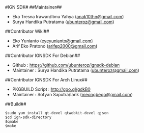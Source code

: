 #IGN SDK#
##Maintainer##
* Eka Tresna Irawan/Ibnu Yahya (anak10thn@gmail.com)
* Surya Handika Putratama (ubunteroz@gmail.com)

##Contributor Wiki##
* Eko Yunianto (eyeyunianto@gmail.com)
* Arif Eko Pratono (arifep2000@gmail.com)

##Contributor IGNSDK For Debian##
* Github : https://github.com/ubunteroz/ignsdk-debian
* Maintainer : Surya Handika Putratama (ubunteroz@gmail.com)

##Contributor IGNSDK For Arch Linux##
* PKGBUILD Script : http://goo.gl/gdkB0
* Maintainer : Sofyan Saputra/Iank (meongbego@gmail.com)

##Build##
```
$sudo yum install qt-devel qtwebkit-devel qjson
$cd ign-sdk-directory
$qmake
$make
```
